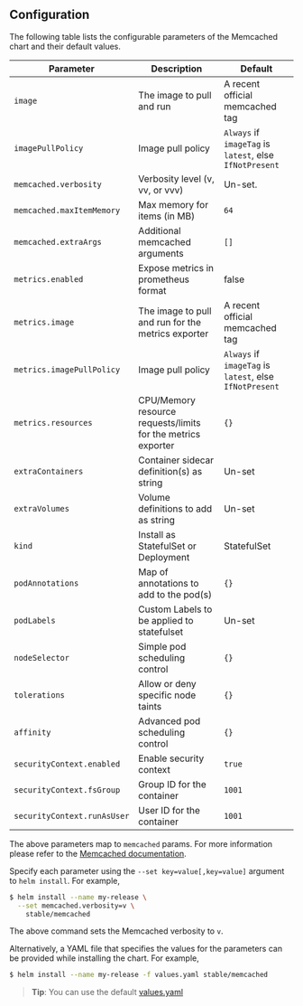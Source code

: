 ## Configuration

The following table lists the configurable parameters of the Memcached chart and their default values.

|      Parameter             |          Description            |                         Default                         |
|----------------------------|---------------------------------|---------------------------------------------------------|
| `image`                    | The image to pull and run       | A recent official memcached tag                         |
| `imagePullPolicy`          | Image pull policy               | `Always` if `imageTag` is `latest`, else `IfNotPresent` |
| `memcached.verbosity`      | Verbosity level (v, vv, or vvv) | Un-set.                                                 |
| `memcached.maxItemMemory`  | Max memory for items (in MB)    | `64`                                                    |
| `memcached.extraArgs`      | Additional memcached arguments  | `[]`                                                    |
| `metrics.enabled`          | Expose metrics in prometheus format | false                                               |
| `metrics.image`            | The image to pull and run for the metrics exporter | A recent official memcached tag      |
| `metrics.imagePullPolicy`  | Image pull policy               | `Always` if `imageTag` is `latest`, else `IfNotPresent` |
| `metrics.resources`        | CPU/Memory resource requests/limits for the metrics exporter | `{}`                       |
| `extraContainers`          | Container sidecar definition(s) as string | Un-set                                        |
| `extraVolumes`             | Volume definitions to add as string | Un-set                                              |
| `kind`                     | Install as StatefulSet or Deployment | StatefulSet                                        |
| `podAnnotations`           | Map of annotations to add to the pod(s) | `{}`                                            |
| `podLabels`                | Custom Labels to be applied to statefulset | Un-set                                       |
| `nodeSelector`             | Simple pod scheduling control | `{}`                                                      |
| `tolerations`              | Allow or deny specific node taints | `{}`                                                 |
| `affinity`                 | Advanced pod scheduling control | `{}`                                                    |
| `securityContext.enabled`  | Enable security context    | `true`                                                       |
| `securityContext.fsGroup`  | Group ID for the container | `1001`                                                       |
| `securityContext.runAsUser`| User ID for the container  | `1001`                                                       |

The above parameters map to `memcached` params. For more information please refer to the [Memcached documentation](https://github.com/memcached/memcached/wiki/ConfiguringServer).

Specify each parameter using the `--set key=value[,key=value]` argument to `helm install`. For example,

```bash
$ helm install --name my-release \
  --set memcached.verbosity=v \
    stable/memcached
```

The above command sets the Memcached verbosity to `v`.

Alternatively, a YAML file that specifies the values for the parameters can be provided while installing the chart. For example,

```bash
$ helm install --name my-release -f values.yaml stable/memcached
```

> **Tip**: You can use the default [values.yaml](values.yaml)
